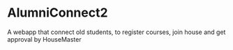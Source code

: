 # AlumniConnect2
A webapp that connect old students, to register courses, join house and get approval by HouseMaster
